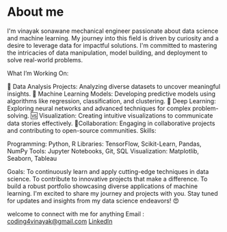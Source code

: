 
# About me

I'm vinayak sonawane mechanical engineer passionate about data science and machine learning. My journey into this field is driven by curiosity and a desire to leverage data for impactful solutions. I'm committed to mastering the intricacies of data manipulation, model building, and deployment to solve real-world problems.

What I’m Working On:

📅 Data Analysis Projects:   Analyzing diverse datasets to uncover meaningful insights.
🤖 Machine Learning Models:  Developing predictive models using algorithms like regression, classification, and clustering.
💫 Deep Learning: Exploring neural networks and advanced techniques for complex problem-solving.
🆚 Visualization: Creating intuitive visualizations to communicate data stories effectively.
🤝Collaboration: Engaging in collaborative projects and contributing to open-source communities.
Skills:

Programming: Python, R
Libraries: TensorFlow, Scikit-Learn, Pandas, NumPy
Tools: Jupyter Notebooks, Git, SQL
Visualization: Matplotlib, Seaborn, Tableau

Goals:
To continuously learn and apply cutting-edge techniques in data science.
To contribute to innovative projects that make a difference.
To build a robust portfolio showcasing diverse applications of machine learning.
I'm excited to share my journey and projects with you. Stay tuned for updates and insights from my data science endeavors! 😍

welcome to connect with  me for anything 
Email : coding4vinayak@gmail.com
[LinkedIn](https://www.linkedin.com/in/vinayak-sonawane-274906278/)






